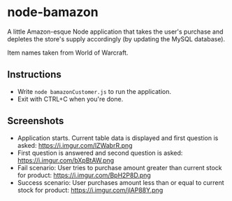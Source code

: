 # node-bamazon

A little Amazon-esque Node application that takes the user's purchase and depletes the store's supply accordingly (by updating the MySQL database).

Item names taken from World of Warcraft.

## Instructions

* Write `node bamazonCustomer.js` to run the application.
* Exit with CTRL+C when you're done.

## Screenshots

* Application starts. Current table data is displayed and first question is asked: https://i.imgur.com/lZWabrR.png
* First question is answered and second question is asked: https://i.imgur.com/bXpBtAW.png
* Fail scenario: User tries to purchase amount greater than current stock for product: https://i.imgur.com/BpH2P8D.png
* Success scenario: User purchases amount less than or equal to current stock for product: https://i.imgur.com/jlAP88Y.png
